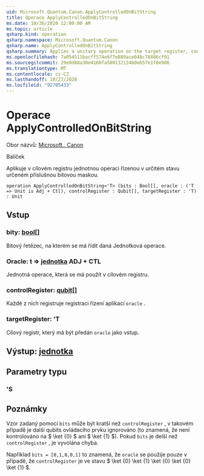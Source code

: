 ```yaml
---
uid: Microsoft.Quantum.Canon.ApplyControlledOnBitString
title: Operace ApplyControlledOnBitString
ms.date: 10/26/2020 12:00:00 AM
ms.topic: article
qsharp.kind: operation
qsharp.namespace: Microsoft.Quantum.Canon
qsharp.name: ApplyControlledOnBitString
qsharp.summary: Applies a unitary operation on the target register, controlled on a a state specified by a given bit mask.
ms.openlocfilehash: 7a054511bacff574e6f7e889ace048c78886cf91
ms.sourcegitcommit: 29e0d88a30e4166fa580132124b0eb57e1f0e986
ms.translationtype: MT
ms.contentlocale: cs-CZ
ms.lasthandoff: 10/27/2020
ms.locfileid: "92705433"
---
```

# <a name="applycontrolledonbitstring-operation"></a>Operace ApplyControlledOnBitString

Obor názvů: [Microsoft.. Canon](xref:Microsoft.Quantum.Canon)

Balíček [](https://nuget.org/packages/)


Aplikuje v cílovém registru jednotnou operaci řízenou v určitém stavu určeném příslušnou bitovou maskou.

```qsharp
operation ApplyControlledOnBitString<'T> (bits : Bool[], oracle : ('T => Unit is Adj + Ctl), controlRegister : Qubit[], targetRegister : 'T) : Unit
```


## <a name="input"></a>Vstup

### <a name="bits--bool"></a>bity: [bool](xref:microsoft.quantum.lang-ref.bool)[]

Bitový řetězec, na kterém se má řídit daná Jednotková operace.


### <a name="oracle--t--unit-adj--ctl"></a>Oracle: t => [jednotka](xref:microsoft.quantum.lang-ref.unit) ADJ + CTL

Jednotná operace, která se má použít v cílovém registru.


### <a name="controlregister--qubit"></a>controlRegister: [qubit](xref:microsoft.quantum.lang-ref.qubit)[]

Každé z nich registruje registraci řízení aplikací `oracle` .


### <a name="targetregister--t"></a>targetRegister: 'T

Cílový registr, který má být předán `oracle` jako vstup.



## <a name="output--unit"></a>Výstup: [jednotka](xref:microsoft.quantum.lang-ref.unit)



## <a name="type-parameters"></a>Parametry typu

### <a name="t"></a>'S



## <a name="remarks"></a>Poznámky

Vzor zadaný pomocí `bits` může být kratší než `controlRegister` , v takovém případě je další qubits ovládacího prvku ignorováno (to znamená, že není kontrolováno na $ \ket {0} $ ani $ \ket {1} $).
Pokud `bits` je delší než `controlRegister` , je vyvolána chyba.

Například `bits = [0,1,0,0,1]` to znamená, že `oracle` se použije pouze v případě, že `controlRegister` je ve stavu $ \ket {0} \ket {1} \ket {0} \ket {0} \ket {1} $.